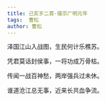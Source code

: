 ```yaml
---
title: 己亥岁二首·僖宗广明元年 
tags:  曹松
author: 曹松
---
```


泽国江山入战图，生民何计乐樵苏。

凭君莫话封侯事，一将功成万骨枯。

传闻一战百神愁，两岸强兵过未休。

谁道沧江总无事，近来长共血争流。
